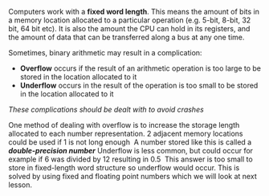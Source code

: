 Computers work with a **fixed word length**.
This means the amount of bits in a memory location allocated to a particular operation (e.g. 5-bit, 8-bit, 32 bit, 64 bit etc). It is also the amount the CPU can hold in its registers, and the amount of data that can be transferred along a bus at any one time. 

Sometimes, binary arithmetic may result in a complication: 
- **Overflow** occurs if the result of an arithmetic operation is too large to be stored in the location allocated to it 
- **Underflow** occurs in the result of the operation is too small to be stored in the location allocated to it 

*These complications should be dealt with to avoid crashes*

One method of dealing with overflow is to increase the storage length allocated to each number representation. 2 adjacent memory locations could be used if 1 is not long enough 
A number stored like this is called a **_double-precision number_**
Underflow is less common, but could occur for example if 6 was divided by 12 resulting in 0.5 
This answer is too small to store in fixed-length word structure so underflow would occur. This is solved by using fixed and floating point numbers which we will look at next lesson.